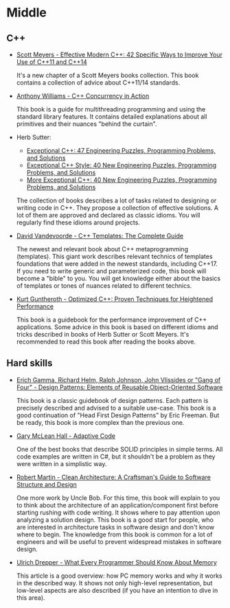 # Middle

## C++

- [Scott Meyers - Effective Modern C++: 42 Specific Ways to Improve Your Use of C++11 and C++14](https://www.amazon.com/Effective-Modern-Specific-Ways-Improve/dp/1491903996)

    It's a new chapter of a Scott Meyers books collection. This book contains a collection of advice about C++11/14 standards.

- [Anthony Williams - C++ Concurrency in Action](https://www.amazon.com/C-Concurrency-Action-Anthony-Williams/dp/1617294691/ref=sr_1_3?keywords=C%2B%2B+Concurrency+in+Action%3A+Practical+Multithreading&qid=1636314477&s=books&sr=1-3)

    This book is a guide for multithreading programming and using the standard library features. It contains detailed explanations about all primitives and their nuances "behind the curtain".

- Herb Sutter:
    - [Exceptional C++: 47 Engineering Puzzles, Programming Problems, and Solutions](https://www.amazon.com/Exceptional-Engineering-Programming-Problems-Solutions/dp/0201615622)
    - [Exceptional C++ Style: 40 New Engineering Puzzles, Programming Problems, and Solutions](https://www.amazon.com/Exceptional-Style-Engineering-Programming-Solutions/dp/0201760428) 
    - [More Exceptional C++: 40 New Engineering Puzzles, Programming Problems, and Solutions](https://www.amazon.com/More-Exceptional-Engineering-Programming-Solutions/dp/020170434X)

    The collection of books describes a lot of tasks related to designing or writing code in C++. They propose a collection of effective solutions. A lot of them are approved and declared as classic idioms. You will regularly find these idioms around projects.

- [David Vandevoorde - C++ Templates: The Complete Guide](https://www.amazon.com/C-Templates-Complete-Guide-2nd/dp/0321714121)

    The newest and relevant book about C++ metaprogramming (templates). This giant work describes relevant technics of templates foundations that were added in the newest standards, including C++17. If you need to write generic and parameterized code, this book will become a "bible" to you. You will get knowledge either about the basics of templates or tones of nuances related to different technics.

- [Kurt Guntheroth - Optimized C++: Proven Techniques for Heightened Performance](https://www.amazon.com/Optimized-Proven-Techniques-Heightened-Performance/dp/1491922060)

    This book is a guidebook for the performance improvement of C++ applications. Some advice in this book is based on different idioms and tricks described in books of Herb Sutter or Scott Meyers. It's recommended to read this book after reading the books above.


## Hard skills

- [Erich Gamma, Richard Helm, Ralph Johnson, John Vlissides or "Gang of Four" - Design Patterns: Elements of Reusable Object-Oriented Software](https://www.amazon.com/Design-Patterns-Elements-Reusable-Object-Oriented/dp/0201633612)

    This book is a classic guidebook of design patterns. Each pattern is precisely described and advised to a suitable use-case. This book is a good continuation of "Head First Design Patterns" by Eric Freeman. But be ready, this book is more complex than the previous one.

- [Gary McLean Hall - Adaptive Code](https://www.amazon.com/Adaptive-Code-Developer-Best-Practices/dp/0136891446)
    
    One of the best books that describe SOLID principles in simple terms. All code examples are written in C#, but it shouldn't be a problem as they were written in a simplistic way.

- [Robert Martin - Clean Architecture: A Craftsman's Guide to Software Structure and Design](https://www.amazon.com/Clean-Architecture-Craftsmans-Software-Structure/dp/0134494164)
 
    One more work by Uncle Bob. For this time, this book will explain to you to think about the architecture of an application/component first before starting rushing with code writing. It shows where to pay attention upon analyzing a solution design. This book is a good start for people, who are interested in architecture tasks in software design and don't know where to begin. The knowledge from this book is common for a lot of engineers and will be useful to prevent widespread mistakes in software design.

- [Ulrich Drepper - What Every Programmer Should Know About Memory](https://people.freebsd.org/~lstewart/articles/cpumemory.pdf)

    This article is a good overview: how PC memory works and why it works in the described way. It shows not only high-level representation, but low-level aspects are also described (if you have an intention to dive in this area).